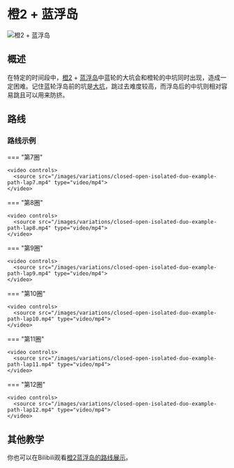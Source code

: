 # 橙2 + 蓝浮岛

![橙2 + 蓝浮岛](../images/variations/closed-open-isolated-duo.jpg)

## 概述

在特定的时间段中，[橙2](../rolls/closed-open-open-closed.md#橙轮) + [蓝浮岛](../rolls/isolated-duo.md#蓝轮)中蓝轮的大坑会和橙轮的中坑同时出现，造成一定困难。记住蓝轮浮岛前的坑是[大坑](../advanced/isolated-duo-god-jumps.md)，跳过去难度较高，而浮岛后的中坑则相对容易跳且可以用来防挤。

## 路线

### 路线示例

=== "第7圈"

    <video controls>
      <source src="/images/variations/closed-open-isolated-duo-example-path-lap7.mp4" type="video/mp4">
    </video>

=== "第8圈"

    <video controls>
      <source src="/images/variations/closed-open-isolated-duo-example-path-lap8.mp4" type="video/mp4">
    </video>

=== "第9圈"

    <video controls>
      <source src="/images/variations/closed-open-isolated-duo-example-path-lap9.mp4" type="video/mp4">
    </video>

=== "第10圈"

    <video controls>
      <source src="/images/variations/closed-open-isolated-duo-example-path-lap10.mp4" type="video/mp4">
    </video>

=== "第11圈"

    <video controls>
      <source src="/images/variations/closed-open-isolated-duo-example-path-lap11.mp4" type="video/mp4">
    </video>

=== "第12圈"

    <video controls>
      <source src="/images/variations/closed-open-isolated-duo-example-path-lap12.mp4" type="video/mp4">
    </video>

## 其他教学

你也可以在Bilibili观看[橙2蓝浮岛的路线展示](https://www.bilibili.com/video/BV1PB4y1i7fh?p=3)。
